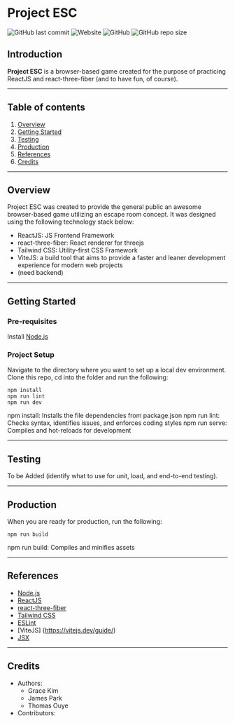 # Project ESC

![GitHub last commit](https://img.shields.io/github/last-commit/parkj009/project-esc?logo=Github&style=plastic)
![Website](https://img.shields.io/website?down_message=offline&style=plastic&up_color=green&url=https%3A%2F%2Fprojectesc.io)
![GitHub](https://img.shields.io/github/license/parkj009/project-esc?style=plastic)
![GitHub repo size](https://img.shields.io/github/repo-size/parkj009/project-esc?style=plastic)

## Introduction

**Project ESC** is a browser-based game created for the purpose of practicing ReactJS and react-three-fiber (and to have fun, of course).

---

## Table of contents

1. [Overview](#overview)
2. [Getting Started](#getting-started)
3. [Testing](#testing)
4. [Production](#production)
5. [References](#references)
6. [Credits](#credits)

---

## Overview

Project ESC was created to provide the general public an awesome browser-based game utilizing an escape room concept. It was designed using the following technology stack below:

- ReactJS: JS Frontend Framework
- react-three-fiber: React renderer for threejs
- Tailwind CSS: Utility-first CSS Framework
- ViteJS: a build tool that aims to provide a faster and leaner development experience for modern web projects
- (need backend)

---

## Getting Started

### Pre-requisites

Install [Node.js](https://nodejs.org/en/)

### Project Setup

Navigate to the directory where you want to set up a local dev environment. Clone this repo, cd into the folder and run the following:

```
npm install
npm run lint
npm run dev
```

npm install: Installs the file dependencies from package.json
npm run lint: Checks syntax, identifies issues, and enforces coding styles
npm run serve: Compiles and hot-reloads for development

---

## Testing

To be Added (identify what to use for unit, load, and end-to-end testing).

---

## Production

When you are ready for production, run the following:

```
npm run build
```

npm run build: Compiles and minifies assets

---

## References

- [Node.js](https://nodejs.org/en/about/)
- [ReactJS](https://reactjs.org/)
- [react-three-fiber](https://github.com/pmndrs/react-three-fiber)
- [Tailwind CSS](https://tailwindcss.com/)
- [ESLint](https://eslint.org/)
- [ViteJS] (https://vitejs.dev/guide/)
- [JSX](https://reactjs.org/docs/introducing-jsx.html)

---

## Credits

- Authors:
  - Grace Kim
  - James Park
  - Thomas Ouye
- Contributors:
